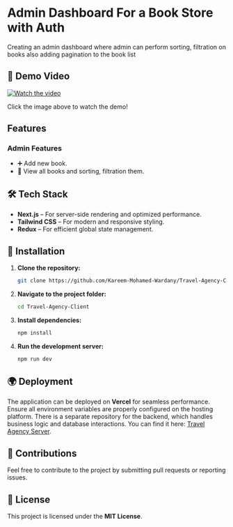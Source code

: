 # Admin Dashboard For a Book Store with Auth

Creating an admin dashboard where admin can perform sorting, filtration on books
also adding pagination to the book list

## 🎥 Demo Video

[![Watch the video](https://img.youtube.com/vi/Vqw9DIA4POg/maxresdefault.jpg)](https://www.youtube.com/watch?v=Vqw9DIA4POg)

Click the image above to watch the demo!

## Features

### Admin Features

- ➕ Add new book.
- 📅 View all books and sorting, filtration them.

## 🛠 Tech Stack

- **Next.js** – For server-side rendering and optimized performance.
- **Tailwind CSS** – For modern and responsive styling.
- **Redux** – For efficient global state management.

## 🚀 Installation

1. **Clone the repository:**

   ```sh
   git clone https://github.com/Kareem-Mohamed-Wardany/Travel-Agency-Client.git
   ```

2. **Navigate to the project folder:**

   ```sh
   cd Travel-Agency-Client
   ```

3. **Install dependencies:**

   ```sh
   npm install
   ```

4. **Run the development server:**
   ```sh
   npm run dev
   ```

## 🌍 Deployment

The application can be deployed on **Vercel** for seamless performance.
Ensure all environment variables are properly configured on the hosting platform.
There is a separate repository for the backend, which handles business logic and database interactions. You can find it here: [Travel Agency Server](https://github.com/Kareem-Mohamed-Wardany/Travel-Agency-Server).

## 🤝 Contributions

Feel free to contribute to the project by submitting pull requests or reporting issues.

## 📜 License

This project is licensed under the **MIT License**.
